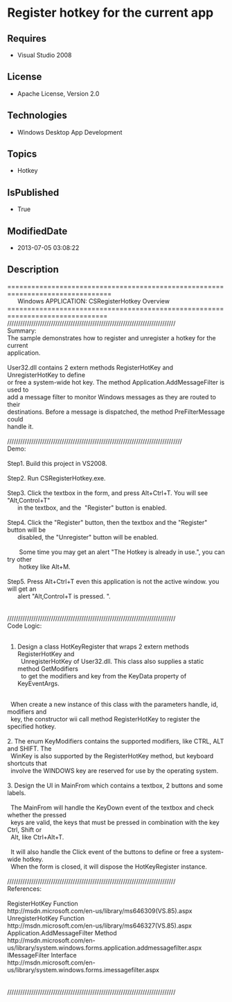 # Register hotkey for the current app
## Requires
* Visual Studio 2008
## License
* Apache License, Version 2.0
## Technologies
* Windows Desktop App Development
## Topics
* Hotkey
## IsPublished
* True
## ModifiedDate
* 2013-07-05 03:08:22
## Description
================================================================================<br>
&nbsp; &nbsp; &nbsp; Windows APPLICATION: CSRegisterHotkey Overview &nbsp; &nbsp; &nbsp; &nbsp; &nbsp; &nbsp; &nbsp; &nbsp; &nbsp; &nbsp; &nbsp; &nbsp;<br>
===============================================================================<br>
/////////////////////////////////////////////////////////////////////////////<br>
Summary:<br>
The sample demonstrates how to register and unregister a hotkey for the current <br>
application.<br>
<br>
User32.dll contains 2 extern methods RegisterHotKey and UnregisterHotKey to define
<br>
or free a system-wide hot key. The method Application.AddMessageFilter is used to<br>
add a message filter to monitor Windows messages as they are routed to their <br>
destinations. Before a message is dispatched, the method PreFilterMessage could <br>
handle it. <br>
<br>
////////////////////////////////////////////////////////////////////////////////<br>
Demo:<br>
<br>
Step1. Build this project in VS2008. <br>
<br>
Step2. Run CSRegisterHotkey.exe.<br>
<br>
Step3. Click the textbox in the form, and press Alt&#43;Ctrl&#43;T. You will see &quot;Alt,Control&#43;T&quot;
<br>
&nbsp; &nbsp; &nbsp; in the textbox, and the &nbsp;&quot;Register&quot; button is enabled.<br>
<br>
Step4. Click the &quot;Register&quot; button, then the textbox and the &quot;Register&quot; button will be
<br>
&nbsp; &nbsp; &nbsp; disabled, the &quot;Unregister&quot; button will be enabled.<br>
<br>
&nbsp;&nbsp;&nbsp;&nbsp; &nbsp; Some time you may get an alert &quot;The Hotkey is already in use.&quot;, you can try other<br>
&nbsp;&nbsp;&nbsp;&nbsp; &nbsp; hotkey like Alt&#43;M.<br>
<br>
Step5. Press Alt&#43;Ctrl&#43;T even this application is not the active window. you will get an<br>
&nbsp; &nbsp; &nbsp; alert &quot;Alt,Control&#43;T is pressed. &quot;.<br>
<br>
<br>
/////////////////////////////////////////////////////////////////////////////<br>
Code Logic:<br>
<br>
1. Design a class HotKeyRegister that wraps 2 extern methods RegisterHotKey and <br>
&nbsp; UnregisterHotKey of User32.dll. This class also supplies a static method GetModifiers<br>
&nbsp; to get the modifiers and key from the KeyData property of KeyEventArgs.<br>
<br>
&nbsp; When create a new instance of this class with the parameters handle, id, modifiers and<br>
&nbsp; key, the constructor wii call method RegisterHotKey to register the specified hotkey.<br>
<br>
2. The enum KeyModifiers contains the supported modifiers, like CTRL, ALT and SHIFT. The
<br>
&nbsp; WinKey is also supported by the RegisterHotKey method, but keyboard shortcuts that
<br>
&nbsp; involve the WINDOWS key are reserved for use by the operating system.<br>
&nbsp; &nbsp; &nbsp; <br>
3. Design the UI in MainFrom which contains a textbox, 2 buttons and some labels.
<br>
<br>
&nbsp; The MainFrom will handle the KeyDown event of the textbox and check whether the pressed<br>
&nbsp; keys are valid, the keys that must be pressed in combination with the key Ctrl, Shift or<br>
&nbsp; Alt, like Ctrl&#43;Alt&#43;T. <br>
<br>
&nbsp; It will also handle the Click event of the buttons to define or free a system-wide hotkey.<br>
&nbsp; When the form is closed, it will dispose the HotKeyRegister instance.<br>
<br>
/////////////////////////////////////////////////////////////////////////////<br>
References:<br>
<br>
RegisterHotKey Function<br>
http://msdn.microsoft.com/en-us/library/ms646309(VS.85).aspx<br>
UnregisterHotKey Function<br>
http://msdn.microsoft.com/en-us/library/ms646327(VS.85).aspx<br>
Application.AddMessageFilter Method<br>
http://msdn.microsoft.com/en-us/library/system.windows.forms.application.addmessagefilter.aspx<br>
IMessageFilter Interface<br>
http://msdn.microsoft.com/en-us/library/system.windows.forms.imessagefilter.aspx<br>
<br>
<br>
/////////////////////////////////////////////////////////////////////////////<br>
